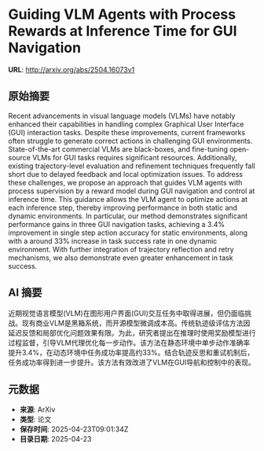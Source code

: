 # Guiding VLM Agents with Process Rewards at Inference Time for GUI Navigation

**URL**: http://arxiv.org/abs/2504.16073v1

## 原始摘要

Recent advancements in visual language models (VLMs) have notably enhanced
their capabilities in handling complex Graphical User Interface (GUI)
interaction tasks. Despite these improvements, current frameworks often
struggle to generate correct actions in challenging GUI environments.
State-of-the-art commercial VLMs are black-boxes, and fine-tuning open-source
VLMs for GUI tasks requires significant resources. Additionally, existing
trajectory-level evaluation and refinement techniques frequently fall short due
to delayed feedback and local optimization issues. To address these challenges,
we propose an approach that guides VLM agents with process supervision by a
reward model during GUI navigation and control at inference time. This guidance
allows the VLM agent to optimize actions at each inference step, thereby
improving performance in both static and dynamic environments. In particular,
our method demonstrates significant performance gains in three GUI navigation
tasks, achieving a 3.4% improvement in single step action accuracy for static
environments, along with a around 33% increase in task success rate in one
dynamic environment. With further integration of trajectory reflection and
retry mechanisms, we also demonstrate even greater enhancement in task success.


## AI 摘要

近期视觉语言模型(VLM)在图形用户界面(GUI)交互任务中取得进展，但仍面临挑战。现有商业VLM是黑箱系统，而开源模型微调成本高。传统轨迹级评估方法因延迟反馈和局部优化问题效果有限。为此，研究者提出在推理时使用奖励模型进行过程监督，引导VLM代理优化每一步动作。该方法在静态环境中单步动作准确率提升3.4%，在动态环境中任务成功率提高约33%。结合轨迹反思和重试机制后，任务成功率得到进一步提升。该方法有效改进了VLM在GUI导航和控制中的表现。

## 元数据

- **来源**: ArXiv
- **类型**: 论文
- **保存时间**: 2025-04-23T09:01:34Z
- **目录日期**: 2025-04-23
